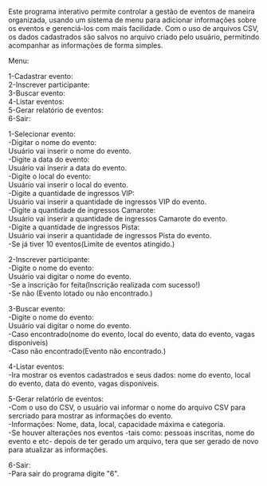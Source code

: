 Este programa interativo permite controlar a gestão de eventos de maneira organizada, usando um sistema de menu para adicionar informações sobre os eventos e gerenciá-los com mais facilidade. Com o uso de arquivos CSV, os dados cadastrados são salvos no arquivo criado pelo usuário, permitindo acompanhar as informações de forma simples.  

Menu:  

  1-Cadastrar evento:  
  2-Inscrever participante:  
  3-Buscar evento:  
  4-Listar eventos:  
  5-Gerar relatório de eventos:  
  6-Sair:  


1-Selecionar evento:  
	  -Digitar o nome do evento:  
		Usuário vai inserir o nome do evento.  
	  -Digite a data do evento:  
		Usuário vai inserir a data do evento.  
	  -Digite o local do evento:  
		Usuário vai inserir o local do evento.  
	  -Digite a quantidade de ingressos VIP:  
		Usuário vai inserir a quantidade de ingressos VIP do evento.  
    -Digite a quantidade de ingressos Camarote:  
		Usuário vai inserir a quantidade de ingressos Camarote do evento.  
    -Digite a quantidade de ingressos Pista:  
		Usuário vai inserir a quantidade de ingressos Pista do evento.   
    -Se já tiver 10 eventos(Limite de eventos atingido.)  


2-Inscrever participante:  
	  -Digite o nome do evento:  
		Usuário vai digitar o nome do evento.  
	  -Se a inscrição for feita(Inscrição realizada com sucesso!)  
	  -Se não (Evento lotado ou não encontrado.)  
	

3-Buscar evento:  
	  -Digite o nome do evento:  
		Usuário vai digitar o nome do evento.  
    -Caso encontrado(nome do evento, local do evento, data do evento, vagas disponiveis)  
	  -Caso não encontrado(Evento não encontrado.)  


4-Listar eventos:  
 	  -Ira mostrar os eventos cadastrados e seus dados: nome do evento, local do evento, data do evento, vagas disponiveis.
    

5-Gerar relatório de eventos:  
	  -Com o uso do CSV, o usuário vai informar o nome do arquivo CSV para sercriado para mostrar as informações do evento.  
	  -Informações: Nome, data, local, capacidade máxima e categoria.  
    -Se houver alterações nos eventos -tais como: pessoas inscritas, nome do evento e etc- depois de ter gerado um arquivo, tera que ser gerado de novo para atualizar as informações.  

		
6-Sair:  
	  -Para sair do programa digite "6".  
